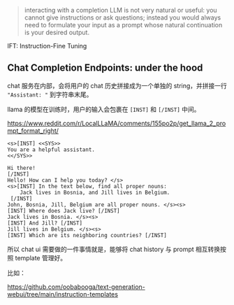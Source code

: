 > interacting with a completion LLM is not very natural or useful: you cannot give instructions or ask questions; instead you would always need to formulate your input as a prompt whose natural continuation is your desired output.

IFT: Instruction-Fine Tuning

## Chat Completion Endpoints: under the hood

chat 服务在内部，会将用户的 chat 历史拼接成为一个单独的 string，并拼接一行 `"Assistant: "` 到字符串末尾。

llama 的模型在训练时，用户的输入会包裹在 `[INST]` 和 `[/INST]` 中间。

https://www.reddit.com/r/LocalLLaMA/comments/155po2p/get_llama_2_prompt_format_right/

```
<s>[INST] <<SYS>>
You are a helpful assistant.
<</SYS>>

Hi there! 
[/INST] 
Hello! How can I help you today? </s>
<s>[INST] In the text below, find all proper nouns:
    Jack lives in Bosnia, and Jill lives in Belgium.
 [/INST] 
John, Bosnia, Jill, Belgium are all proper nouns. </s><s> 
[INST] Where does Jack live? [/INST] 
Jack lives in Bosnia. </s><s>
[INST] And Jill? [/INST]
Jill lives in Belgium. </s><s>
[INST] Which are its neighboring countries? [/INST]
```


所以 chat ui 需要做的一件事情就是，能够将 chat history 与 prompt 相互转换按照 template 管理好。

比如：

https://github.com/oobabooga/text-generation-webui/tree/main/instruction-templates

